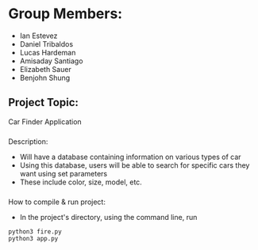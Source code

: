 # Group Members:
- Ian Estevez
- Daniel Tribaldos
- Lucas Hardeman
- Amisaday Santiago
- Elizabeth Sauer
- Benjohn Shung

## Project Topic:
   Car Finder Application
   
   ###
   Description:
   - Will have a database containing information on various types of car
   - Using this database, users will be able to search for specific cars they want using set parameters
   - These include color, size, model, etc.

   ###
   How to compile & run project:
   - In the project's directory, using the command line, run
   ```bash
   python3 fire.py
   python3 app.py
   ```


